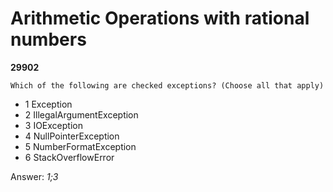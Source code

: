 Arithmetic Operations with rational numbers
===========================================
**29902**
```
Which of the following are checked exceptions? (Choose all that apply)
```


- 1 Exception
- 2 IllegalArgumentException
- 3 IOException
- 4 NullPointerException
- 5 NumberFormatException
- 6 StackOverflowError

Answer: *1;3*

